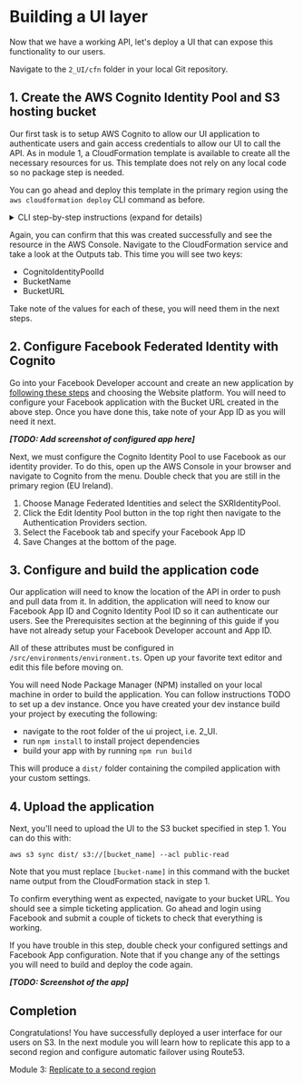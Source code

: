 # Building a UI layer

Now that we have a working API, let's deploy a UI that can expose this functionality to our users.

Navigate to the `2_UI/cfn` folder in your local Git repository.

## 1. Create the AWS Cognito Identity Pool and S3 hosting bucket

Our first task is to setup AWS Cognito to allow our UI application to authenticate users and gain access credentials to allow our UI to call the API. As in module 1, a CloudFormation template is available to create all the necessary resources for us. This template does not rely on any local code so no package step is needed.

You can go ahead and deploy this template in the primary region using the `aws cloudformation deploy` CLI command as before.

<details>
<summary>CLI step-by-step instructions (expand for details)</summary>

The full command will look like:

    aws cloudformation deploy \
    --region eu-west-1 \
    --template-file web-ui-stack.yaml \
    --stack-name ticket-service-ui \
    --capabilities CAPABILITY_IAM

</details>

Again, you can confirm that this was created successfully and see the resource in the AWS Console. Navigate to the CloudFormation service and take a look at the Outputs tab. This time you will see two keys:

* CognitoIdentityPoolId
* BucketName
* BucketURL

Take note of the values for each of these, you will need them in the next steps.

## 2. Configure Facebook Federated Identity with Cognito

Go into your Facebook Developer account and create an new application by [following these steps](https://developers.facebook.com/docs/apps/register/) and choosing the Website platform. You will need to configure your Facebook application with the Bucket URL created in the above step. Once you have done this, take note of your App ID as you will need it next.

***[TODO: Add screenshot of configured app here]***

Next, we must configure the Cognito Identity Pool to use Facebook as our identity provider. To do this, open up the AWS Console in your browser and navigate to Cognito from the menu. Double check that you are still in the primary region (EU Ireland).

1. Choose Manage Federated Identities and select the SXRIdentityPool.
2. Click the Edit Identity Pool button in the top right then navigate to the Authentication Providers section.
3. Select the Facebook tab and specify your Facebook App ID
4. Save Changes at the bottom of the page.

## 3. Configure and build the application code

Our application will need to know the location of the API in order to push and 
pull data from it. In addition, the application will need to know our Facebook 
App ID and Cognito Identity Pool ID so it can authenticate our users. See the 
Prerequisites section at the beginning of this guide if you have not already 
setup your Facebook Developer account and App ID.

All of these attributes must be configured in `/src/environments/environment.ts`. 
Open up your favorite text editor and edit this file before moving on.

You will need Node Package Manager (NPM) installed on your local machine in order 
to build the application. You can follow instructions TODO to set up a dev instance. 
Once you have created your dev instance build your project by executing the following:

- navigate to the root folder of the ui project, i.e. 2_UI.
- run `npm install` to install project dependencies
- build your app with by running `npm run build`

This will produce a `dist/` folder containing the compiled application with your 
custom settings.

## 4. Upload the application

Next, you'll need to upload the UI to the S3 bucket specified in step 1. You can 
do this with:

    aws s3 sync dist/ s3://[bucket_name] --acl public-read

Note that you must replace `[bucket-name]` in this command with the bucket name output from the CloudFormation stack in step 1.

To confirm everything went as expected, navigate to your bucket URL. You should see a simple ticketing application. Go ahead and login using Facebook and submit a couple of tickets to check that everything is working.

If you have trouble in this step, double check your configured settings and Facebook App configuration. Note that if you change any of the settings you will need to build and deploy the code again.

***[TODO: Screenshot of the app]***

## Completion

Congratulations! You have successfully deployed a user interface for our users on S3. In the next module you will learn how to replicate this app to a second region and configure automatic failover using Route53.

Module 3: [Replicate to a second region](../3_Replication/README.md)
